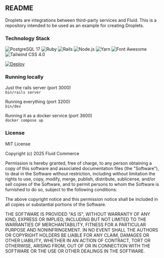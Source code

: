 ## README

Droplets are integrations between third-party services and Fluid. This is a repository intended to be used as an example for creating Droplets.

### Technology Stack

![PostgreSQL 17](https://img.shields.io/badge/PostgreSQL-17-336791?logo=postgresql&logoColor=white)
![Ruby](https://img.shields.io/badge/Ruby-3.4.2-CC342D?logo=ruby&logoColor=white)
![Rails](https://img.shields.io/badge/Rails-8.0.2-CC0000?logo=ruby-on-rails&logoColor=white)
![Node.js](https://img.shields.io/badge/Node.js-23.8.0-339933?logo=node.js&logoColor=white)
![Yarn](https://img.shields.io/badge/Yarn-4.7.0-2C8EBB?logo=yarn&logoColor=white)
![Font Awesome](https://img.shields.io/badge/Font_Awesome-6.7.2-528DD7?logo=fontawesome&logoColor=white)
![Tailwind CSS 4.0](https://img.shields.io/badge/Tailwind_CSS-4.0-38B2AC?logo=tailwindcss&logoColor=white)
<br>

[![Deploy](https://www.herokucdn.com/deploy/button.svg)](https://www.heroku.com/deploy?template=https://github.com/fluid-commerce/droplet-template)

### Running locally

Just the rails server (port 3000)<br>
`bin/rails server`

Running everything (port 3200)<br>
`bin/dev`

Running it as a docker service (port 3600)<br>
`docker compose up`

### License

MIT License

Copyright (c) 2025 Fluid Commerce

Permission is hereby granted, free of charge, to any person obtaining a copy
of this software and associated documentation files (the "Software"), to deal
in the Software without restriction, including without limitation the rights
to use, copy, modify, merge, publish, distribute, sublicense, and/or sell
copies of the Software, and to permit persons to whom the Software is
furnished to do so, subject to the following conditions:

The above copyright notice and this permission notice shall be included in all
copies or substantial portions of the Software.

THE SOFTWARE IS PROVIDED "AS IS", WITHOUT WARRANTY OF ANY KIND, EXPRESS OR
IMPLIED, INCLUDING BUT NOT LIMITED TO THE WARRANTIES OF MERCHANTABILITY,
FITNESS FOR A PARTICULAR PURPOSE AND NONINFRINGEMENT. IN NO EVENT SHALL THE
AUTHORS OR COPYRIGHT HOLDERS BE LIABLE FOR ANY CLAIM, DAMAGES OR OTHER
LIABILITY, WHETHER IN AN ACTION OF CONTRACT, TORT OR OTHERWISE, ARISING FROM,
OUT OF OR IN CONNECTION WITH THE SOFTWARE OR THE USE OR OTHER DEALINGS IN THE
SOFTWARE.
